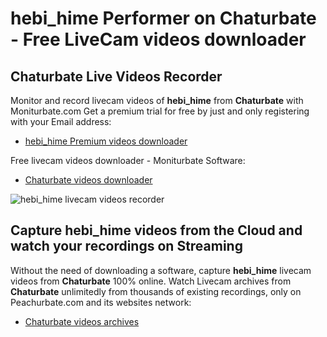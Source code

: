 # hebi_hime Performer on Chaturbate - Free LiveCam videos downloader

## Chaturbate Live Videos Recorder

Monitor and record livecam videos of **hebi_hime** from **Chaturbate** with Moniturbate.com
Get a premium trial for free by just and only registering with your Email address:
* [hebi_hime Premium videos downloader](https://moniturbate.com/request-demo-licence-key.html)

Free livecam videos downloader - Moniturbate Software:
* [Chaturbate videos downloader](https://moniturbate.com/moniturbate-download-software.html)

![hebi_hime livecam videos recorder](https://peachurnet.com/templates/moniturbate-software.png)


## Capture hebi_hime videos from the Cloud and watch your recordings on Streaming

Without the need of downloading a software, capture **hebi_hime** livecam videos from **Chaturbate** 100% online.
Watch Livecam archives from **Chaturbate** unlimitedly from thousands of existing recordings, only on Peachurbate.com and its websites network:
* [Chaturbate videos archives](https://peachurnet.com/)